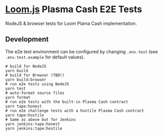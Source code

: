 # [Loom.js](https://loomx.io) Plasma Cash E2E Tests

NodeJS & browser tests for Loom Plama Cash implementation.

## Development

The e2e test environment can be configured by changing `.env.test` (see `.env.test.example` for
default values).

```shell
# build for NodeJS
yarn build
# build for Browser (TBD!)
yarn build:browser
# run e2e tests using NodeJS
yarn test
# auto-format source files
yarn format
# run e2e tests with the built-in Plasma Cash contract
yarn tape:honest
# run e2e challenge tests with a hostile Plasma Cash contract
yarn tape:hostile
# Same as above but for Jenkins 
yarn jenkins:tape:honest
yarn jenkins:tape:hostile
```
